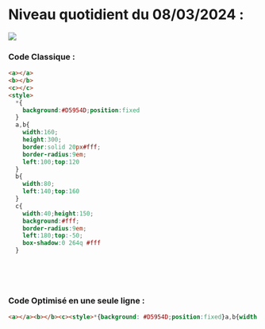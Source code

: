 # Niveau quotidient du 08/03/2024 : 

<img src = "https://firebasestorage.googleapis.com/v0/b/cssbattleapp.appspot.com/o/user%2Fummd3POvEDfFyeFvVdOMG3OOrwE2%2Ftargets%2Ftarget_PhjRF3i.png?alt=media">


### Code Classique :  

```html 
<a></a>
<b></b>
<c></c>
<style>
  *{
    background:#D5954D;position:fixed
  }
  a,b{
    width:160;
    height:300;
    border:solid 20px#fff;
    border-radius:9em;
    left:100;top:120
  }
  b{
    width:80;
    left:140;top:160
  }
  c{
    width:40;height:150;
    background:#fff;
    border-radius:9em;
    left:180;top:-50;
    box-shadow:0 264q #fff
  }

  
```

<br>

### Code Optimisé en une seule ligne : 

```html 
<a></a><b></b><c><style>*{background: #D5954D;position:fixed}a,b{width:160;height:300;border:solid 20px#fff;border-radius:9em;left:100;top:120}b{width:80;left:140;top:160}c{width:40;height:150;background: #fff;border-radius:9em;left:180;top:-50;box-shadow:0 264q#fff


```